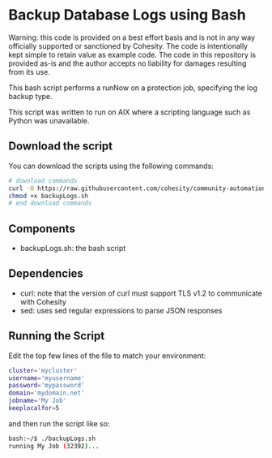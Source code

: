 # Backup Database Logs using Bash

Warning: this code is provided on a best effort basis and is not in any way officially supported or sanctioned by Cohesity. The code is intentionally kept simple to retain value as example code. The code in this repository is provided as-is and the author accepts no liability for damages resulting from its use.

This bash script performs a runNow on a protection job, specifying the log backup type.

This script was written to run on AIX where a scripting language such as Python was unavailable.

## Download the script

You can download the scripts using the following commands:

```bash
# download commands
curl -O https://raw.githubusercontent.com/cohesity/community-automation-samples/main/bash/old/backupLogs/backupLogs.sh
chmod +x backupLogs.sh
# end download commands
```

## Components

* backupLogs.sh: the bash script

## Dependencies

* curl: note that the version of curl must support TLS v1.2 to communicate with Cohesity
* sed: uses sed regular expressions to parse JSON responses

## Running the Script

Edit the top few lines of the file to match your environment:

```bash
cluster='mycluster'
username='myusername'
password='mypassword'
domain='mydomain.net'
jobname='My Job'
keeplocalfor=5
```

and then run the script like so:

```bash
bash:~/$ ./backupLogs.sh
running My Job (32392)...
```
